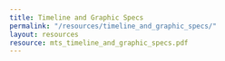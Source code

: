 ```yaml
---
title: Timeline and Graphic Specs
permalink: "/resources/timeline_and_graphic_specs/"
layout: resources
resource: mts_timeline_and_graphic_specs.pdf
---
```


